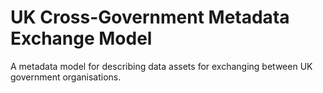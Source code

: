 # UK Cross-Government Metadata Exchange Model

A metadata model for describing data assets for exchanging between UK government organisations.